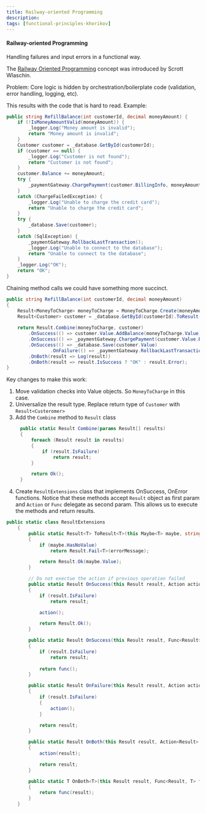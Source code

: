 ```yaml
---
title: Railway-oriented Programming
description: 
tags: [functional-principles-khorikov]
---
```



#### Railway-oriented Programming

Handling failures and input errors in a functional way. 

The [Railway Oriented Programming](https://vimeo.com/113707214) concept was introduced by Scrott Wlaschin.

Problem: Core logic is hidden by orchestration/boilerplate code (validation, error handling, logging, etc).

This results with the code that is hard to read. Example:
```csharp
public string RefillBalance(int customerId, decimal moneyAmount) {
	if (!IsMoneyAmountValid(moneyAmount)) {
		_logger.Log("Money amount is invalid");
		return "Money amount is invalid";
	}
	Customer customer = _database.GetById(customerId);
	if (customer == null) {
		_logger.Log("Customer is not found");
		return "Customer is not found";
	}
	customer.Balance += moneyAmount;
	try {
		_paymentGateway.ChargePayment(customer.BillingInfo, moneyAmount);
	}
	catch (ChargeFailedException) {
		_logger.Log("Unable to charge the credit card");
		return "Unable to charge the credit card";
	}
	try {
		_database.Save(customer);
	}
	catch (SqlException) {
		_paymentGateway.RollbackLastTransaction();
		_logger.Log("Unable to connect to the database");
		return "Unable to connect to the database";
	}
	_logger.Log("OK");
	return "OK";
}
```

Chaining method calls we could have something more succinct.

```csharp
public string RefillBalance(int customerId, decimal moneyAmount)
{
	Result<MoneyToCharge> moneyToCharge = MoneyToCharge.Create(moneyAmount);
	Result<Customer> customer = _database.GetById(customerId).ToResult("Customer is not found");
	
	return Result.Combine(moneyToCharge, customer)
		.OnSuccess(() => customer.Value.AddBalance(moneyToCharge.Value))
		.OnSuccess(() => _paymentGateway.ChargePayment(customer.Value.BillingInfo, moneyToCharge.Value))
		.OnSuccess(() => _database.Save(customer.Value)
				.OnFailure(() => _paymentGateway.RollbackLastTransaction()))
		.OnBoth(result => Log(result))
		.OnBoth(result => result.IsSuccess ? "OK" : result.Error);
}
```

Key changes to make this work:

1. Move validation checks into Value objects. So `MoneyToCharge` in this case.
2. Universalize the result type. Replace return type of `Customer` with `Result<Custeromer>` 
3. Add the `Combine` method to `Result` class
```csharp
	 public static Result Combine(params Result[] results)
     {
         foreach (Result result in results)
         {
             if (result.IsFailure)
                 return result;
         }

         return Ok();
     }
```
4. Create `ResultExtensions` class that implements OnSuccess, OnError functions. Notice that these methods accept `Result` object as first param and `Action` or `Func` delegate as second param. This allows us to execute the methods and return results.
```csharp
public static class ResultExtensions
    {
        public static Result<T> ToResult<T>(this Maybe<T> maybe, string errorMessage) where T : class
        {
            if (maybe.HasNoValue)
                return Result.Fail<T>(errorMessage);

            return Result.Ok(maybe.Value);
        }

		// Do not exectue the action if previous operation failed
        public static Result OnSuccess(this Result result, Action action)
        {
            if (result.IsFailure)
                return result;

            action();

            return Result.Ok();
        }

        public static Result OnSuccess(this Result result, Func<Result> func)
        {
            if (result.IsFailure)
                return result;
            
            return func();
        }

        public static Result OnFailure(this Result result, Action action)
        {
            if (result.IsFailure)
            {
                action();
            }

            return result;
        }

        public static Result OnBoth(this Result result, Action<Result> action)
        {
            action(result);

            return result;
        }

        public static T OnBoth<T>(this Result result, Func<Result, T> func)
        {
            return func(result);
        }
    }
```





